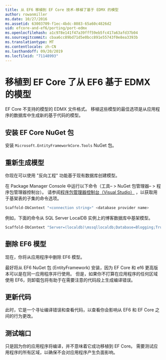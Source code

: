```yaml
---
title: 从 EF6 移植到 EF Core 技术-移植了基于 EDMX 的模型
author: rowanmiller
ms.date: 10/27/2016
ms.assetid: 63003709-f1ec-4bdc-8083-65a60c4826d2
uid: efcore-and-ef6/porting/port-edmx
ms.openlocfilehash: a1c978e141f47a39fff59eb5fc417a63afd37b04
ms.sourcegitcommit: cbaa6cc89bd71d5e0bcc891e55743f0e8ea3393b
ms.translationtype: MT
ms.contentlocale: zh-CN
ms.lasthandoff: 09/20/2019
ms.locfileid: "71148993"
---
```

# <a name="porting-an-ef6-edmx-based-model-to-ef-core"></a>移植到 EF Core 了从 EF6 基于 EDMX 的模型

EF Core 不支持的模型的 EDMX 文件格式。 移植这些模型的最佳选项是从应用程序的数据库中生成新的基于代码的模型。

## <a name="install-ef-core-nuget-packages"></a>安装 EF Core NuGet 包

安装 `Microsoft.EntityFrameworkCore.Tools` NuGet 包。

## <a name="regenerate-the-model"></a>重新生成模型

你现在可以使用 "反向工程" 功能基于现有数据库创建模型。

在 Package Manager Console 中运行以下命令（工具– > NuGet 包管理器– > 程序包管理器控制台）。 请参阅[程序包管理器控制台（Visual Studio）](../../core/miscellaneous/cli/powershell.md) ，以获取用于基架表的子集的命令选项。

``` powershell
Scaffold-DbContext "<connection string>" <database provider name>
```

例如，下面的命令从 SQL Server LocalDB 实例上的博客数据库中基架模型。

``` powershell
Scaffold-DbContext "Server=(localdb)\mssqllocaldb;Database=Blogging;Trusted_Connection=True;" Microsoft.EntityFrameworkCore.SqlServer
```

## <a name="remove-ef6-model"></a>删除 EF6 模型

现在，你将从应用程序中删除 EF6 模型。

最好将从 EF6 NuGet 包 (EntityFramework) 安装，因为 EF Core 和 ef6 更高版本可以是在同一应用程序并行使用。 但是，如果你不打算在应用程序的任何区域使用 EF6，则卸载包将有助于在需要注意的代码段上生成编译错误。

## <a name="update-your-code"></a>更新代码

此时，它是一个寻址编译错误和查看代码，以查看你会影响从 EF6 和 EF Core 之间的行为更改。

## <a name="test-the-port"></a>测试端口

只是因为你的应用程序将编译，并不意味着它成功移植到 EF Core。 需要测试应用程序的所有区域，以确保不会对应用程序产生负面影响。
